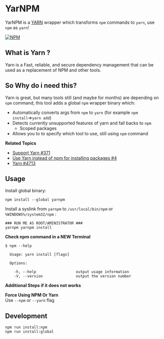# YarNPM
YarNPM is a [YARN](https://github.com/yarnpkg/yarn) wrapper which transforms `npm` commands to `yarn`, use `npm` as `yarn`!

[![NPM](https://nodei.co/npm/yarnpm.png?downloads=true&downloadRank=true&stars=true)](https://npmjs.com/yarnpm/)

## What is Yarn ?
Yarn is a Fast, reliable, and secure dependency management that can be used as a replacement of NPM and other tools.

## So Why do i need this?
Yarn is great, but many tools still (and maybe for months) are depending on `npm` command, this tool adds a global `npm`
wrapper binary which:
 + Automatically converts args from `npm` to `yarn` (for example `npm install`=>`yarn add`)
 + Detects currently unsupported features of yarn and fall backs to `npm`
   - Scoped packages
 + Allows you to to specify which tool to use, still using `npm` command

**Related Topics**
- [Support Yarn #371](https://github.com/lerna/lerna/issues/371)
- [Use Yarn instead of npm for installing packages #4](https://github.com/motion/lerna/pull/4)
- [Yarn #4713](https://github.com/babel/babel/pull/4713)
 
## Usage

Install global binary:
```
npm install --global yarnpm
```
Install a syslink from `yarnpm` to `/usr/local/bin/npm` or `%WINDOWS%/system32/npm` :
```
### RUN ME AS ROOT/AMINISTRATOR ###
yarnpm yarnpm install
```


**Check npm command in a NEW Terminal**
```
$ npm --help

  Usage: yarn install [flags]

  Options:

    -h, --help                  output usage information
    -V, --version               output the version number
```

**Additional Steps if it does not works**   

**Force Using NPM Or Yarn**     
Use `--npm` or `--yarn` flag

## Development

```
npm run install:npm
npm run install:global
```
